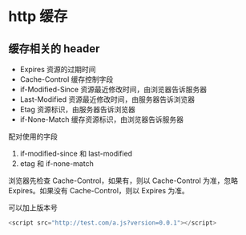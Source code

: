 # http 缓存

## 缓存相关的 header

* Expires             资源的过期时间
* Cache-Control       缓存控制字段
* if-Modified-Since   资源最近修改时间，由浏览器告诉服务器
* Last-Modified       资源最近修改时间，由服务器告诉浏览器
* Etag                资源标识，由服务器告诉浏览器
* if-None-Match       缓存资源标识，由浏览器告诉服务器

配对使用的字段

1. if-modified-since 和 last-modified
2. etag 和 if-none-match

浏览器先检查 Cache-Control，如果有，则以 Cache-Control 为准，忽略 Expires。如果没有 Cache-Control，则以 Expires 为准。

可以加上版本号

```js
<script src="http://test.com/a.js?version=0.0.1"></script>
```